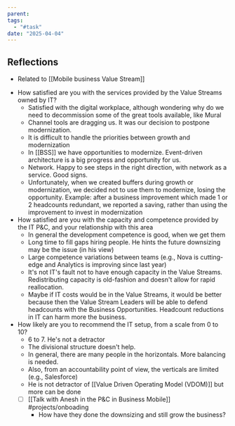 ```yaml
---
parent: 
tags:
  - "#task"
date: "2025-04-04"
---
```

## Reflections
* Related to [[Mobile business Value Stream]]
- How satisfied are you with the services provided by the Value Streams owned by IT?
	* Satisfied with the digital workplace, although wondering why do we need to decommission some of the great tools available, like Mural
	* Channel tools are dragging us. It was our decision to postpone modernization.
	* It is difficult to handle the priorities between growth and modernization
	* In [[BSS]] we have opportunities to modernize. Event-driven architecture is a big progress and opportunity for us.
	* Network. Happy to see steps in the right direction, with network as a service. Good signs.
	* Unfortunately, when we created buffers during growth or modernization, we decided not to use them to modernize, losing the opportunity. Example: after a business improvement which made 1 or 2 headcounts redundant, we reported a saving, rather than using the improvement to invest in modernization
- How satisfied are you with the capacity and competence provided by the IT P&C, and your relationship with this area
	* In general the development competence is good, when we get them
	* Long time to fill gaps hiring people. He hints the future downsizing may be the issue (in his view)
	* Large competence variations between teams (e.g., Nova is cutting-edge and Analytics is improving since last year)
	* It's not IT's fault not to have enough capacity in the Value Streams. Redistributing capacity is old-fashion and doesn't allow for rapid reallocation.
	* Maybe if IT costs would be in the Value Streams, it would be better because then the Value Stream Leaders will be able to defend headcounts with the Business Opportunities. Headcount reductions in IT can harm more the business.
- How likely are you to recommend the IT setup, from a scale from 0 to 10?
	* 6 to 7. He's not a detractor
	* The divisional structure doesn't help.
	* In general, there are many people in the horizontals. More balancing is needed. 
	* Also, from an accountability point of view, the verticals are limited (e.g., Salesforce)
	* He is not detractor of [[Value Driven Operating Model (VDOM)]] but more can be done
	* [ ] [[Talk with Anesh in the P&C in Business Mobile]] #projects/onboading
		* How have they done the downsizing and still grow the business?